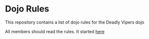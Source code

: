 Dojo Rules
==========

This repository contains a list of dojo rules for the Deadly Vipers dojo

All members should read the rules. It started
[here]("https://github.com/deadlyvipers")

